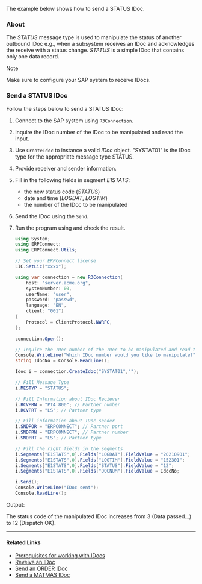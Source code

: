 The example below shows how to send a STATUS IDoc.

### About

The *STATUS* message type is used to manipulate the status of another outbound IDoc e.g., when a subsystem receives an IDoc and acknowledges the receive with a status change. *STATUS* is a simple IDoc that contains only one data record.

Note

Make sure to configure your SAP system to receive IDocs.

### Send a STATUS IDoc

Follow the steps below to send a STATUS IDoc:

1. Connect to the SAP system using `R3Connection`.

1. Inquire the IDoc number of the IDoc to be manipulated and read the input.

1. Use `CreateIdoc` to instance a valid *IDoc* object. "SYSTAT01" is the IDoc type for the appropriate message type STATUS.

1. Provide receiver and sender information.

1. Fill in the following fields in segment *E1STATS*:

   - the new status code (*STATUS*)
   - date and time (*LOGDAT*, *LOGTIM*)
   - the number of the IDoc to be manipulated

1. Send the IDoc using the `Send`.

1. Run the program using and check the result.

   ```csharp
   using System;
   using ERPConnect;
   using ERPConnect.Utils;

   // Set your ERPConnect license
   LIC.SetLic("xxxx");

   using var connection = new R3Connection(
       host: "server.acme.org",
       systemNumber: 00,
       userName: "user",
       password: "passwd",
       language: "EN",
       client: "001")
   {
       Protocol = ClientProtocol.NWRFC,
   };

   connection.Open();

   // Inquire the IDoc number of the IDoc to be manipulated and read the input.    
   Console.WriteLine("Which IDoc number would you like to manipulate?");  
   string IdocNo = Console.ReadLine(); 

   Idoc i = connection.CreateIdoc("SYSTAT01","");

   // Fill Message Type 
   i.MESTYP = "STATUS"; 

   // Fill Information about IDoc Reciever 
   i.RCVPRN = "PT4_800"; // Partner number 
   i.RCVPRT = "LS"; // Partner type 

   // Fill information about IDoc sender 
   i.SNDPOR = "ERPCONNECT"; // Partner port 
   i.SNDPRN = "ERPCONNECT"; // Partner number 
   i.SNDPRT = "LS"; // Partner type

   // Fill the right fields in the segments 
   i.Segments["E1STATS",0].Fields["LOGDAT"].FieldValue = "20210901";
   i.Segments["E1STATS",0].Fields["LOGTIM"].FieldValue = "152301"; 
   i.Segments["E1STATS",0].Fields["STATUS"].FieldValue = "12"; 
   i.Segments["E1STATS",0].Fields["DOCNUM"].FieldValue = IdocNo; 

   i.Send(); 
   Console.WriteLine("IDoc sent"); 
   Console.ReadLine();

   ```

Output:

The status code of the manipulated IDoc increases from 3 (Data passed...) to 12 (Dispatch OK).

______________________________________________________________________

#### Related Links

- [Prerequisites for working with IDocs](../../documentation/idocs/prerequisites/)
- [Reveive an IDoc](../receive-an-idoc/)
- [Send an ORDER IDoc](../send-an-order-idoc/)
- [Send a MATMAS IDoc](../send-a-matmas-idoc/)
